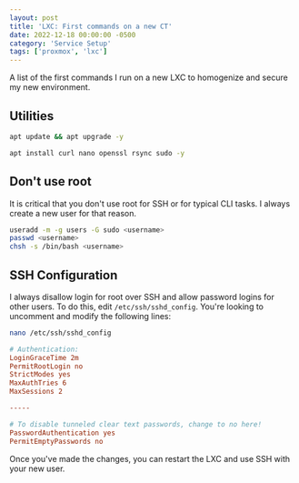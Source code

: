 ```yaml
---
layout: post
title: 'LXC: First commands on a new CT'
date: 2022-12-18 00:00:00 -0500
category: 'Service Setup'
tags: ['proxmox', 'lxc']
---
```


A list of the first commands I run on a new LXC to homogenize and secure my new environment.

<!--more-->

## Utilities

```bash
apt update && apt upgrade -y
```

```bash
apt install curl nano openssl rsync sudo -y
```

## Don't use root

It is critical that you don't use root for SSH or for typical CLI tasks. I always create a new user for that reason.

```bash
useradd -m -g users -G sudo <username>
passwd <username>
chsh -s /bin/bash <username>
```

## SSH Configuration

I always disallow login for root over SSH and allow password logins for other users. To do this, edit `/etc/ssh/sshd_config`. You're looking to uncomment and modify the following lines:

```bash
nano /etc/ssh/sshd_config
```

```conf
# Authentication:
LoginGraceTime 2m
PermitRootLogin no
StrictModes yes
MaxAuthTries 6
MaxSessions 2

-----

# To disable tunneled clear text passwords, change to no here!
PasswordAuthentication yes
PermitEmptyPasswords no
```

Once you've made the changes, you can restart the LXC and use SSH with your new user.